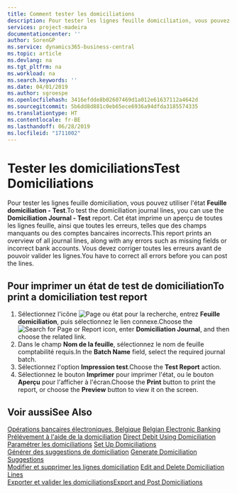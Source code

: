 ```yaml
---
title: Comment tester les domiciliations
description: Pour tester les lignes feuille domiciliation, vous pouvez utiliser l'état Feuille domiciliation - Test. Cet état imprime un aperçu de toutes les lignes feuille, ainsi que toutes les erreurs, telles que des champs manquants ou des comptes bancaires incorrects.
services: project-madeira
documentationcenter: ''
author: SorenGP
ms.service: dynamics365-business-central
ms.topic: article
ms.devlang: na
ms.tgt_pltfrm: na
ms.workload: na
ms.search.keywords: ''
ms.date: 04/01/2019
ms.author: sgroespe
ms.openlocfilehash: 3416efdde8b02607469d1a012e61637112a4642d
ms.sourcegitcommit: 5b6dd8d881c0eb65ece6936a94dfda3185574335
ms.translationtype: HT
ms.contentlocale: fr-BE
ms.lasthandoff: 06/28/2019
ms.locfileid: "1711002"
---
```

# <a name="test-domiciliations"></a><span data-ttu-id="e6460-104">Tester les domiciliations</span><span class="sxs-lookup"><span data-stu-id="e6460-104">Test Domiciliations</span></span>
<span data-ttu-id="e6460-105">Pour tester les lignes feuille domiciliation, vous pouvez utiliser l'état **Feuille domiciliation - Test**.</span><span class="sxs-lookup"><span data-stu-id="e6460-105">To test the domiciliation journal lines, you can use the **Domiciliation Journal - Test** report.</span></span> <span data-ttu-id="e6460-106">Cet état imprime un aperçu de toutes les lignes feuille, ainsi que toutes les erreurs, telles que des champs manquants ou des comptes bancaires incorrects.</span><span class="sxs-lookup"><span data-stu-id="e6460-106">This report prints an overview of all journal lines, along with any errors such as missing fields or incorrect bank accounts.</span></span> <span data-ttu-id="e6460-107">Vous devez corriger toutes les erreurs avant de pouvoir valider les lignes.</span><span class="sxs-lookup"><span data-stu-id="e6460-107">You have to correct all errors before you can post the lines.</span></span>  

## <a name="to-print-a-domiciliation-test-report"></a><span data-ttu-id="e6460-108">Pour imprimer un état de test de domiciliation</span><span class="sxs-lookup"><span data-stu-id="e6460-108">To print a domiciliation test report</span></span>  

1.  <span data-ttu-id="e6460-109">Sélectionnez l'icône ![Page ou état pour la recherche](../../media/ui-search/search_small.png "icône Page ou état pour la recherche"), entrez **Feuille domiciliation**, puis sélectionnez le lien connexe.</span><span class="sxs-lookup"><span data-stu-id="e6460-109">Choose the ![Search for Page or Report](../../media/ui-search/search_small.png "Search for Page or Report icon") icon, enter **Domiciliation Journal**, and then choose the related link.</span></span>  
2.  <span data-ttu-id="e6460-110">Dans le champ **Nom de la feuille**, sélectionnez le nom de feuille comptabilité requis.</span><span class="sxs-lookup"><span data-stu-id="e6460-110">In the **Batch Name** field, select the required journal batch.</span></span>  
3.  <span data-ttu-id="e6460-111">Sélectionnez l'option **Impression test**.</span><span class="sxs-lookup"><span data-stu-id="e6460-111">Choose the **Test Report** action.</span></span>  
4.  <span data-ttu-id="e6460-112">Sélectionnez le bouton **Imprimer** pour imprimer l'état, ou le bouton **Aperçu** pour l'afficher à l'écran.</span><span class="sxs-lookup"><span data-stu-id="e6460-112">Choose the **Print** button to print the report, or choose the **Preview** button to view it on the screen.</span></span>  

## <a name="see-also"></a><span data-ttu-id="e6460-113">Voir aussi</span><span class="sxs-lookup"><span data-stu-id="e6460-113">See Also</span></span>  
 <span data-ttu-id="e6460-114">[Opérations bancaires électroniques, Belgique](belgian-electronic-banking.md) </span><span class="sxs-lookup"><span data-stu-id="e6460-114">[Belgian Electronic Banking](belgian-electronic-banking.md) </span></span>  
 <span data-ttu-id="e6460-115">[Prélévement à l'aide de la domiciliation](direct-debit-using-domiciliation.md) </span><span class="sxs-lookup"><span data-stu-id="e6460-115">[Direct Debit Using Domiciliation](direct-debit-using-domiciliation.md) </span></span>  
 <span data-ttu-id="e6460-116">[Paramétrer les domiciliations](how-to-set-up-domiciliations.md) </span><span class="sxs-lookup"><span data-stu-id="e6460-116">[Set Up Domiciliations](how-to-set-up-domiciliations.md) </span></span>  
 <span data-ttu-id="e6460-117">[Générer des suggestions de domiciliation](how-to-generate-domiciliation-suggestions.md) </span><span class="sxs-lookup"><span data-stu-id="e6460-117">[Generate Domiciliation Suggestions](how-to-generate-domiciliation-suggestions.md) </span></span>  
 <span data-ttu-id="e6460-118">[Modifier et supprimer les lignes domiciliation](how-to-edit-and-delete-domiciliation-lines.md) </span><span class="sxs-lookup"><span data-stu-id="e6460-118">[Edit and Delete Domiciliation Lines](how-to-edit-and-delete-domiciliation-lines.md) </span></span>  
 [<span data-ttu-id="e6460-119">Exporter et valider les domiciliations</span><span class="sxs-lookup"><span data-stu-id="e6460-119">Export and Post Domiciliations</span></span>](how-to-export-and-post-domiciliations.md)
